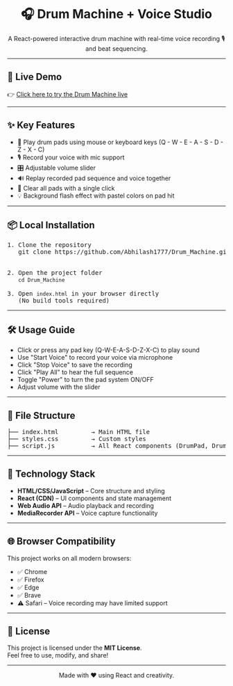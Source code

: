<!-- README.md -->

<h1 align="center">🎧 Drum Machine + Voice Studio</h1>

<p align="center">
  A React-powered interactive drum machine with real-time voice recording 🎙 and beat sequencing.
</p>

<hr>

<h2>🚀 Live Demo</h2>
<p>
👉 <a href="https://abhilash1777.github.io/Drum_Machine/" target="_blank">Click here to try the Drum Machine live</a>
</p>

<hr>

<h2>✨ Key Features</h2>
<ul>
  <li>🥁 Play drum pads using mouse or keyboard keys (Q - W - E - A - S - D - Z - X - C)</li>
  <li>🎙 Record your voice with mic support</li>
  <li>🎛 Adjustable volume slider</li>
  <li>🔊 Replay recorded pad sequence and voice together</li>
  <li>🧹 Clear all pads with a single click</li>
  <li>💡 Background flash effect with pastel colors on pad hit</li>
</ul>

<hr>

<h2>📦 Local Installation</h2>

<pre>
1. Clone the repository
   git clone https://github.com/Abhilash1777/Drum_Machine.git
   

2. Open the project folder
   <code>cd Drum_Machine</code>

3. Open <code>index.html</code> in your browser directly
   (No build tools required)
</pre>

<hr>

<h2>🛠 Usage Guide</h2>

<ul>
  <li>Click or press any pad key (Q-W-E-A-S-D-Z-X-C) to play sound</li>
  <li>Use "Start Voice" to record your voice via microphone</li>
  <li>Click "Stop Voice" to save the recording</li>
  <li>Click "Play All" to hear the full sequence</li>
  <li>Toggle "Power" to turn the pad system ON/OFF</li>
  <li>Adjust volume with the slider</li>
</ul>

<hr>

<h2>📁 File Structure</h2>

<pre>
├── index.html         → Main HTML file
├── styles.css         → Custom styles
├── script.js          → All React components (DrumPad, DrumMachine)
</pre>

<hr>

<h2>🧰 Technology Stack</h2>
<ul>
  <li><strong>HTML/CSS/JavaScript</strong> – Core structure and styling</li>
  <li><strong>React (CDN)</strong> – UI components and state management</li>
  <li><strong>Web Audio API</strong> – Audio playback and recording</li>
  <li><strong>MediaRecorder API</strong> – Voice capture functionality</li>
</ul>

<hr>

<h2>🌐 Browser Compatibility</h2>
<p>This project works on all modern browsers:</p>
<ul>
  <li>✅ Chrome</li>
  <li>✅ Firefox</li>
  <li>✅ Edge</li>
  <li>✅ Brave</li>
  <li>⚠ Safari – Voice recording may have limited support</li>
</ul>

<hr>

<h2>📜 License</h2>
<p>
  This project is licensed under the <strong>MIT License</strong>.<br>
  Feel free to use, modify, and share!
</p>

<hr>

<p align="center">
  Made with ❤️ using React and creativity.
</p>

